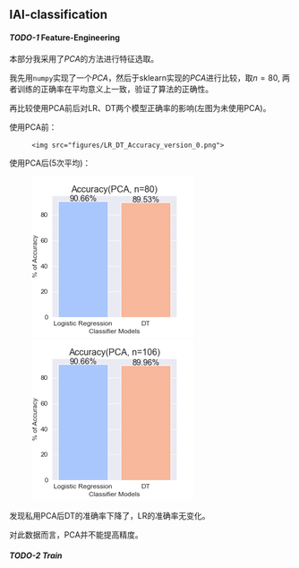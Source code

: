 ## IAI-classification

#### *TODO-1*  Feature-Engineering

本部分我采用了$PCA$的方法进行特征选取。

我先用`numpy`实现了一个$PCA$，然后于sklearn实现的$PCA$进行比较，取$n = 80$, 两者训练的正确率在平均意义上一致，验证了算法的正确性。

再比较使用PCA前后对LR、DT两个模型正确率的影响(左图为未使用PCA)。

使用PCA前：

<figure class="half">

    <img src="figures/LR_DT_Accuracy_version_0.png">
</figure>




使用PCA后(5次平均)：

<figure class="half"> 
<img src="figures/LR_DT_Accuracy_PCA_n_80.png"> 
<img src="figures/LR_DT_Accuracy_PCA_n_106.png"> </figure>

发现私用PCA后DT的准确率下降了，LR的准确率无变化。

对此数据而言，PCA并不能提高精度。

#### *TODO-2 Train*


